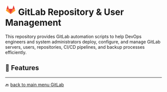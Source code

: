# <img src="../../Assets/pics/icons8-gitlab-48.svg" width="35"> GitLab Repository & User Management

This repository provides GitLab automation scripts to help DevOps engineers and system administrators deploy, configure, and manage GitLab servers, users, repositories, CI/CD pipelines, and backup processes efficiently.

## 🚀 Features

---

🔙 [back to main menu GitLab](../)
